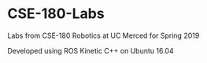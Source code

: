 # CSE-180-Labs
Labs from CSE-180 Robotics at UC Merced for Spring 2019

Developed using ROS Kinetic C++ on Ubuntu 16.04
